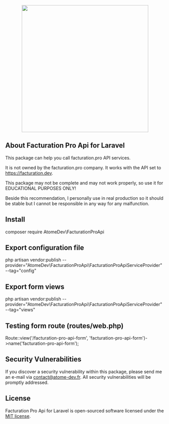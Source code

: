 <p align="center"><a href="https://atome-dev.fr" target="_blank"><img src="https://www.atome-dev.fr/logo.jpg" width="400"></a></p>


## About Facturation Pro Api for Laravel
This package can help you call facturation.pro API services.

It is not owned by the facturation.pro company. It works with the API set to https://facturation.dev.

This package may not be complete and may not work properly, so use it for EDUCATIONAL PURPOSES ONLY!

Beside this recommendation, I personally use in real production so it should be stable but I cannot be responsible in any way for any malfunction.

## Install
composer require AtomeDev\FacturationProApi

## Export configuration file
php artisan vendor:publish --provider="AtomeDev\FacturationProApi\FacturationProApiServiceProvider" --tag="config"

## Export form views
php artisan vendor:publish --provider="AtomeDev\FacturationProApi\FacturationProApiServiceProvider" --tag="views"

## Testing form route (routes/web.php)
Route::view('/facturation-pro-api-form', 'facturation-pro-api-form')->name('facturation-pro-api-form');

## Security Vulnerabilities

If you discover a security vulnerability within this package, please send me an e-mail via [contact@atome-dev.fr](mailto:contact@atome-dev.fr). All security vulnerabilities will be promptly addressed.

## License

Facturation Pro Api for Laravel is open-sourced software licensed under the [MIT license](https://opensource.org/licenses/MIT).
 
